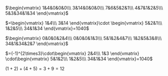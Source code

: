 $\begin{vmatrix}  
1&4&0&0&0\\\  
3&14&0&0&0\\\  
7&6&5&2&1\\\  
4&7&1&2&5\\\  
5&3&34&1&34  
\end{vmatrix}$  
  
 $=\begin{vmatrix}  
1&4\\\  
3&14  
\end{vmatrix}\cdot  
\begin{vmatrix}  
5&2&1\\\  
1&2&5\\\  
34&1&34  
\end{vmatrix}=1040$  
  
  
 $\begin{vmatrix}  
0&0&0&2&4\\\  
0&0&0&1&3\\\  
5&1&2&4&7\\\  
1&2&5&3&8\\\  
34&1&34&2&7  
\end{vmatrix}$  
  
 $=(-1)^{2\times3}\cdot\begin{vmatrix}  
2&4\\\  
1&3  
\end{vmatrix}  
\cdot\begin{vmatrix}  
5&1&2\\\  
1&2&5\\\  
34&1&34  
\end{vmatrix}=1040$  
  
 $(1+2)+(4+5)=3+9=12$  
